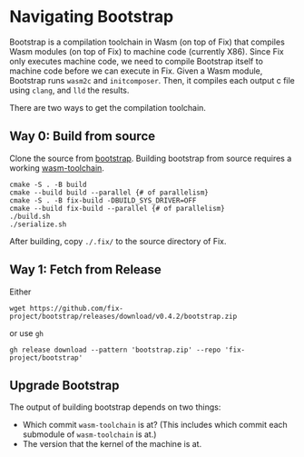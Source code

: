# Navigating Bootstrap
Bootstrap is a compilation toolchain in Wasm (on top of Fix) that compiles Wasm
modules (on top of Fix) to machine code (currently X86). Since Fix only executes
machine code, we need to compile Bootstrap itself to machine code before we can
execute in Fix. Given a Wasm module, Bootstrap runs `wasm2c` and `initcomposer`.
Then, it compiles each output c file using `clang`, and `lld` the results.

There are two ways to get the compilation toolchain.

## Way 0: Build from source
Clone the source from [bootstrap](https://github.com/fix-project/bootstrap).
Building bootstrap from source requires a working
[wasm-toolchain](https://github.com/fix-project/wasm-toolchain).
```
cmake -S . -B build
cmake --build build --parallel {# of parallelism}
cmake -S . -B fix-build -DBUILD_SYS_DRIVER=OFF
cmake --build fix-build --parallel {# of parallelism}
./build.sh
./serialize.sh
```
After building, copy `./.fix/` to the source directory of Fix.

## Way 1: Fetch from Release
Either
```
wget https://github.com/fix-project/bootstrap/releases/download/v0.4.2/bootstrap.zip
```
or use `gh`
```
gh release download --pattern 'bootstrap.zip' --repo 'fix-project/bootstrap'
```

## Upgrade Bootstrap
The output of building bootstrap depends on two things:
* Which commit `wasm-toolchain` is at? (This includes which commit each
  submodule of `wasm-toolchain` is at.)
* The version that the kernel of the machine is at.
